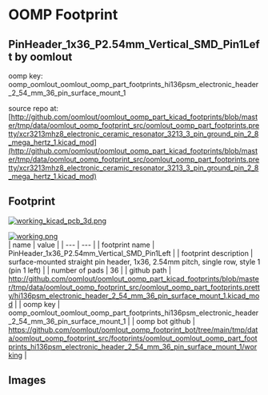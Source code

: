 # OOMP Footprint  
## PinHeader_1x36_P2.54mm_Vertical_SMD_Pin1Left  by oomlout  
  
oomp key: oomp_oomlout_oomlout_oomp_part_footprints_hi136psm_electronic_header_2_54_mm_36_pin_surface_mount_1  
  
source repo at: [http://github.com/oomlout/oomlout_oomp_part_kicad_footprints/blob/master/tmp/data/oomlout_oomp_footprint_src/oomlout_oomp_part_footprints.pretty/xcr3213mhz8_electronic_ceramic_resonator_3213_3_pin_ground_pin_2_8_mega_hertz_1.kicad_mod](http://github.com/oomlout/oomlout_oomp_part_kicad_footprints/blob/master/tmp/data/oomlout_oomp_footprint_src/oomlout_oomp_part_footprints.pretty/xcr3213mhz8_electronic_ceramic_resonator_3213_3_pin_ground_pin_2_8_mega_hertz_1.kicad_mod)  
## Footprint  
  
[![working_kicad_pcb_3d.png](working_kicad_pcb_3d_600.png)](working_kicad_pcb_3d.png)  
  
[![working.png](working_600.png)](working.png)  
| name | value | 
| --- | --- | 
| footprint name | PinHeader_1x36_P2.54mm_Vertical_SMD_Pin1Left | 
| footprint description | surface-mounted straight pin header, 1x36, 2.54mm pitch, single row, style 1 (pin 1 left) | 
| number of pads | 36 | 
| github path | http://github.com/oomlout/oomlout_oomp_part_kicad_footprints/blob/master/tmp/data/oomlout_oomp_footprint_src/oomlout_oomp_part_footprints.pretty/hi136psm_electronic_header_2_54_mm_36_pin_surface_mount_1.kicad_mod | 
| oomp key | oomp_oomlout_oomlout_oomp_part_footprints_hi136psm_electronic_header_2_54_mm_36_pin_surface_mount_1 | 
| oomp bot github | https://github.com/oomlout/oomlout_oomp_footprint_bot/tree/main/tmp/data/oomlout_oomp_footprint_src/footprints/oomlout_oomlout_oomp_part_footprints_hi136psm_electronic_header_2_54_mm_36_pin_surface_mount_1/working | 
## Images  
